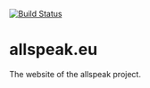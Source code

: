 [![Build Status](https://travis-ci.org/allspeak/allspeak.eu.svg?branch=master)](https://travis-ci.org/allspeak/allspeak.eu)

# allspeak.eu

The website of the allspeak project.

